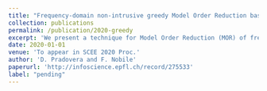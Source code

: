 ```yaml
---
title: "Frequency-domain non-intrusive greedy Model Order Reduction based on minimal rational approximation"
collection: publications
permalink: /publication/2020-greedy
excerpt: 'We present a technique for Model Order Reduction (MOR) of frequency-domain problems relying on rational interpolation of vector-valued functions. The selection of the sample points is carried out adaptively according to a greedy procedure. We describe several options for the choice of a posteriori error indicators, which are used to drive the greedy algorithm and define its termination condition. Namely, we illustrate a tradeoff between each estimator&apos;s accuracy and its &quot;intrusiveness&quot;, i.e. how much information on the underlying high-fidelity model needs to be available. We test numerically the effectiveness of this technique in solving a non-Hermitian eigenproblem and a microwave frequency response analysis.'
date: 2020-01-01
venue: 'To appear in SCEE 2020 Proc.'
author: 'D. Pradovera and F. Nobile'
paperurl: 'http://infoscience.epfl.ch/record/275533'
label: "pending"
---
```



